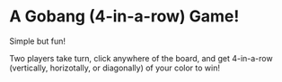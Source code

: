 # A Gobang (4-in-a-row) Game!

Simple but fun!

Two players take turn, click anywhere of the board, and get 4-in-a-row (vertically, horizotally, or diagonally)  of your color to win!

